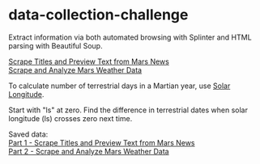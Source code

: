 # data-collection-challenge
  
Extract information via both automated browsing with Splinter and HTML parsing with Beautiful Soup.  
  
[Scrape Titles and Preview Text from Mars News](part_1_mars_news.ipynb)  
[Scrape and Analyze Mars Weather Data](part_2_mars_weather.ipynb)  
  
To calculate number of terrestrial days in a Martian year, use [Solar Longitude](https://en.wikipedia.org/wiki/Solar_longitude).  
  
Start with "ls" at zero. Find the difference in terrestrial dates when solar longitude (ls) crosses zero next time.  
  
Saved data:  
[Part 1 - Scrape Titles and Preview Text from Mars News](mars_news.json)  
[Part 2 - Scrape and Analyze Mars Weather Data](scrapped_mars_data.csv)  
  
  
